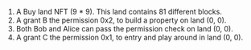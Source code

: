 


1. A Buy land NFT (9 * 9). This land contains 81 different blocks.
2. A grant B the permission 0x2, to build a property on land (0, 0).
3. Both Bob and Alice can pass the permission check on land (0, 0).
4. A grant C the permission 0x1, to entry and play around in land (0, 0).
